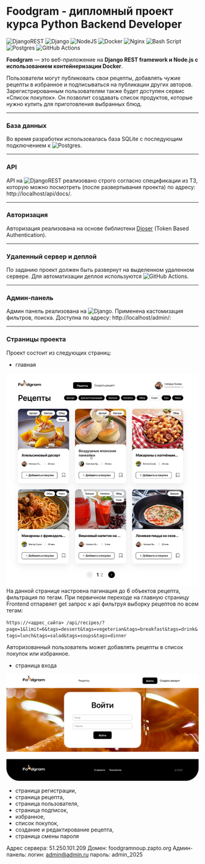 # Foodgram - дипломный проект курса Python Backend Developer

![DjangoREST](https://img.shields.io/badge/DJANGO-REST-ff1709?style=for-the-badge&logo=django&logoColor=white&color=ff1709&labelColor=gray)
![Django](https://img.shields.io/badge/django-%23092E20.svg?style=for-the-badge&logo=django&logoColor=white)
![NodeJS](https://img.shields.io/badge/node.js-6DA55F?style=for-the-badge&logo=node.js&logoColor=white)
![Docker](https://img.shields.io/badge/docker-%230db7ed.svg?style=for-the-badge&logo=docker&logoColor=white)
![Nginx](https://img.shields.io/badge/nginx-%23009639.svg?style=for-the-badge&logo=nginx&logoColor=white)
![Bash Script](https://img.shields.io/badge/bash_script-%23121011.svg?style=for-the-badge&logo=gnu-bash&logoColor=white)
![Postgres](https://img.shields.io/badge/postgres-%23316192.svg?style=for-the-badge&logo=postgresql&logoColor)
![GitHub Actions](https://img.shields.io/badge/github%20actions-%232671E5.svg?style=for-the-badge&logo=githubactions&logoColor=white)

**Foodgram** — это веб-приложение на **Django REST framework и Node.js с использованием контейнеризации Docker**.<br>

Пользователи могут публиковать свои рецепты, добавлять чужие рецепты в избранное и подписываться на публикации других авторов. Зарегистрированным пользователям также будет доступен сервис «Список покупок». Он позволит создавать список продуктов, которые нужно купить для приготовления выбранных блюд.

-----
### База данных
Во время разработки использовалась база SQLite с последующим подключением к ![Postgres](https://img.shields.io/badge/postgres-%23316192.svg?style=for-the-badge&logo=postgresql&logoColor).

-----
### API
API на ![DjangoREST](https://img.shields.io/badge/DJANGO-REST-ff1709?style=for-the-badge&logo=django&logoColor=white&color=ff1709&labelColor=gray) реализовано строго согласно спецификации из ТЗ, которую можно посмотреть (после развертывания проекта) по адресу: http://localhost/api/docs/.

-----
### Авторизация
Авторизация реализована на основе библиотеки <a href="https://djoser.readthedocs.io/en/latest/getting_started.html">Djoser</a> (Token Based Authentication).

-----
### Удаленный сервер и деплой
По заданию проект должен быть развернут на выделенном удаленном сервере. Для автоматизации деплоя используются ![GitHub Actions](https://img.shields.io/badge/github%20actions-%232671E5.svg?style=for-the-badge&logo=githubactions&logoColor=white).

-----
### Админ-панель
Админ панель реализована на ![Django](https://img.shields.io/badge/django-%23092E20.svg?style=for-the-badge&logo=django&logoColor=white). Применена кастомизация фильтров, поиска. Доступна по адресу: http://localhost/admin/:

-----
### Страницы проекта
Проект состоит из следующих страниц:
- главная
<img src="https://github.com/NoupSange/NoupSange/blob/main/images/main_page.png">
На данной странице настроена пагинация до 6 объектов рецепта, фильтрация по тегам. При первичном переходе на главную страницу Frontend отпарвяет get запрос к api фильтруя выборку рецептов по всем тегам:

`https://<адрес_сайта>
/api/recipes/?page=1&limit=6&tags=dessert&tags=vegeterian&tags=breakfast&tags=drink&tags=lunch&tags=salad&tags=soups&tags=dinner`

Авторизованный пользователь может добавлять рецепты в список покупок или избранное.
- страница входа
<img src="https://github.com/NoupSange/NoupSange/blob/main/images/enter%20page.png">

- страница регистрации,
- страница рецепта,
- страница пользователя,
- страница подписок,
- избранное,
- список покупок,
- создание и редактирование рецепта,
- страница смены пароля



Адрес сервера: 51.250.101.209
Домен: foodgramnoup.zapto.org
Админ-панель:
  логин: admin@admin.ru
  пароль: admin_2025
